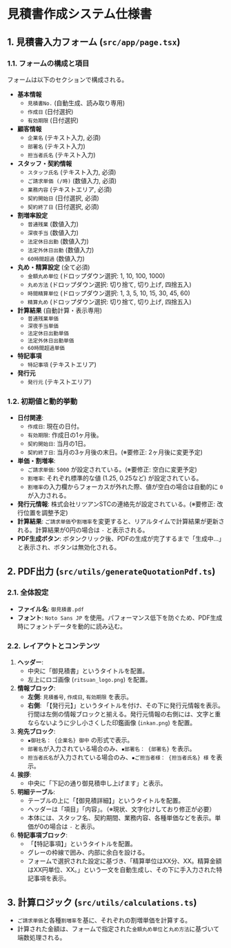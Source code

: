 # 見積書作成システム仕様書

## 1. 見積書入力フォーム (`src/app/page.tsx`)

### 1.1. フォームの構成と項目

フォームは以下のセクションで構成される。

- **基本情報**
  - `見積書No.` (自動生成、読み取り専用)
  - `作成日` (日付選択)
  - `有効期限` (日付選択)
- **顧客情報**
  - `企業名` (テキスト入力, 必須)
  - `部署名` (テキスト入力)
  - `担当者氏名` (テキスト入力)
- **スタッフ・契約情報**
  - `スタッフ氏名` (テキスト入力, 必須)
  - `ご請求単価 (/時)` (数値入力, 必須)
  - `業務内容` (テキストエリア, 必須)
  - `契約開始日` (日付選択, 必須)
  - `契約終了日` (日付選択, 必須)
- **割増率設定**
  - `普通残業` (数値入力)
  - `深夜手当` (数値入力)
  - `法定休日出勤` (数値入力)
  - `法定外休日出勤` (数値入力)
  - `60時間超過` (数値入力)
- **丸め・精算設定** (全て必須)
  - `金額丸め単位` (ドロップダウン選択: 1, 10, 100, 1000)
  - `丸め方法` (ドロップダウン選択: 切り捨て, 切り上げ, 四捨五入)
  - `時間精算単位` (ドロップダウン選択: 1, 3, 5, 10, 15, 30, 45, 60)
  - `精算丸め` (ドロップダウン選択: 切り捨て, 切り上げ, 四捨五入)
- **計算結果** (自動計算・表示専用)
  - `普通残業単価`
  - `深夜手当単価`
  - `法定休日出勤単価`
  - `法定外休日出勤単価`
  - `60時間超過単価`
- **特記事項**
  - `特記事項` (テキストエリア)
- **発行元**
  - `発行元` (テキストエリア)

### 1.2. 初期値と動的挙動

- **日付関連**:
  - `作成日`: 現在の日付。
  - `有効期限`: 作成日の1ヶ月後。
  - `契約開始日`: 当月の1日。
  - `契約終了日`: 当月の3ヶ月後の末日。(※要修正: 2ヶ月後に変更予定)
- **単価・割増率**:
  - `ご請求単価`: `5000` が設定されている。(※要修正: 空白に変更予定)
  - `割増率`: それぞれ標準的な値 (1.25, 0.25など) が設定されている。
  - `割増率`の入力欄からフォーカスが外れた際、値が空白の場合は自動的に `0` が入力される。
- **発行元情報**: 株式会社リツアンSTCの連絡先が設定されている。(※要修正: 改行位置を調整予定)
- **計算結果**: `ご請求単価`や`割増率`を変更すると、リアルタイムで計算結果が更新される。計算結果が0円の場合は `-` と表示される。
- **PDF生成ボタン**: ボタンクリック後、PDFの生成が完了するまで「生成中...」と表示され、ボタンは無効化される。

## 2. PDF出力 (`src/utils/generateQuotationPdf.ts`)

### 2.1. 全体設定

- **ファイル名**: `御見積書.pdf`
- **フォント**: `Noto Sans JP` を使用。パフォーマンス低下を防ぐため、PDF生成時にフォントデータを動的に読み込む。

### 2.2. レイアウトとコンテンツ

1.  **ヘッダー**:
    - 中央に「御見積書」というタイトルを配置。
    - 左上にロゴ画像 (`ritsuan_logo.png`) を配置。
2.  **情報ブロック**:
    - **左側**: `見積番号`, `作成日`, `有効期限` を表示。
    - **右側**: 「【発行元】」というタイトルを付け、その下に発行元情報を表示。行間は左側の情報ブロックと揃える。発行元情報の右側には、文字と重ならないように少し小さくした印鑑画像 (`inkan.png`) を配置。
3.  **宛先ブロック**:
    - `▪御社名： {企業名} 御中` の形式で表示。
    - `部署名`が入力されている場合のみ、`▪部署名： {部署名}` を表示。
    - `担当者氏名`が入力されている場合のみ、`▪ご担当者様： {担当者氏名} 様` を表示。
4.  **挨拶**:
    - 中央に「下記の通り御見積申し上げます」と表示。
5.  **明細テーブル**:
    - テーブルの上に「【御見積詳細】」というタイトルを配置。
    - ヘッダーは「項目」「内容」。（※現状、文字化けしており修正が必要）
    - 本体には、スタッフ名、契約期間、業務内容、各種単価などを表示。単価が0の場合は `-` と表示。
6.  **特記事項ブロック**:
    - 「【特記事項】」というタイトルを配置。
    - グレーの枠線で囲み、内部に余白を設ける。
    - フォームで選択された設定に基づき、「精算単位はXX分、XX。精算金額はXX円単位、XX。」という一文を自動生成し、その下に手入力された特記事項を表示。

## 3. 計算ロジック (`src/utils/calculations.ts`)

- `ご請求単価`と各種`割増率`を基に、それぞれの割増単価を計算する。
- 計算された金額は、フォームで指定された`金額丸め単位`と`丸め方法`に基づいて端数処理される。
